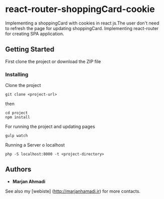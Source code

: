 # react-router-shoppingCard-cookie

Implementing a shoppingCard with cookies in react js.The user don't need to refresh the page for updating shoppingCard.
Implementing react-router for creating SPA application.

## Getting Started

First clone the project or download the ZIP file


### Installing

Clone the project

```
git clone <project-url>
```

then

```
cd project
npm install
```
For running the project and updating pages
```
gulp watch
```
Running a Server o localhost
```
php -S localhost:8000 -t <project-directory>
```

## Authors

* **Marjan Ahmadi** 

See also my [webiste] (http://marjanhamadi.ir) for more contacts.



